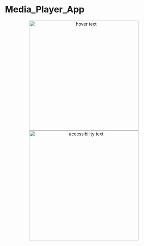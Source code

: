 # Media_Player_App



<p align="center">
  <img src="https://github.com/emad-eddine/Media_Player_App/assets/71189781/7a2bcf35-e9d7-49d2-a05f-e71382e9e13b" width="350" title="hover text">
  <img src="https://github.com/emad-eddine/Media_Player_App/assets/71189781/57bf16d0-dbc9-44c5-a30a-c8d721433af6" width="350" alt="accessibility text">
</p>
